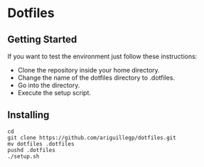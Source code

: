 
# Dotfiles

## Getting Started

If you want to test the environment just follow these instructions:
* Clone the repository inside your home directory.
* Change the name of the dotfiles directory to .dotfiles.
* Go into the directory.
* Execute the setup script.

## Installing

```
cd
git clone https://github.com/ariguillegp/dotfiles.git
mv dotfiles .dotfiles
pushd .dotfiles
./setup.sh
```

